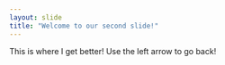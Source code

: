 ```yaml
---
layout: slide
title: "Welcome to our second slide!"
---
```

This is where I get better!
Use the left arrow to go back!
